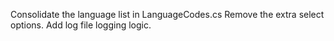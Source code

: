 Consolidate the language list in LanguageCodes.cs
Remove the extra select options.
Add log file logging logic.